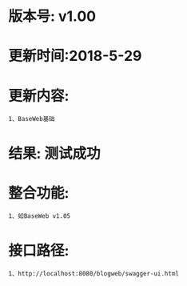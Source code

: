 # 版本号: v1.00
# 更新时间:2018-5-29
# 更新内容:
	1、BaseWeb基础
# 结果: 测试成功
# 整合功能: 
	1、如BaseWeb v1.05
# 接口路径:
	1、http://localhost:8080/blogweb/swagger-ui.html
